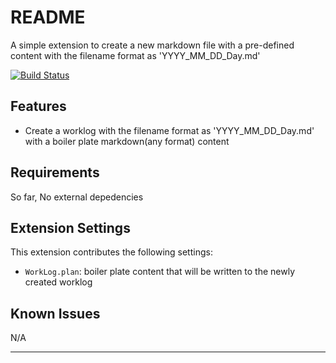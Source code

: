 # README

A simple extension to create a new markdown file with a pre-defined content with the filename format as 'YYYY_MM_DD_Day.md'

[![Build Status](https://dev.azure.com/chaturaloka/VSCode-worklog/_apis/build/status/chaturaloka.vscode-worklog?branchName=main)](https://dev.azure.com/chaturaloka/VSCode-worklog/_build/latest?definitionId=3&branchName=main)

## Features

- Create a worklog with the filename format as 'YYYY_MM_DD_Day.md' with a boiler plate markdown(any format) content

## Requirements

So far, No external depedencies

## Extension Settings

This extension contributes the following settings:

- `WorkLog.plan`: boiler plate content that will be written to the newly created worklog

## Known Issues

N/A

---
